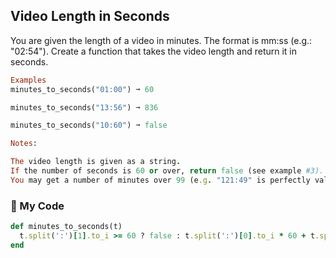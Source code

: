## Video Length in Seconds

You are given the length of a video in minutes. The format is mm:ss (e.g.: "02:54"). Create a function that takes the video length and return it in seconds.
```ruby
Examples
minutes_to_seconds("01:00") ➞ 60

minutes_to_seconds("13:56") ➞ 836

minutes_to_seconds("10:60") ➞ false

Notes:

The video length is given as a string.
If the number of seconds is 60 or over, return false (see example #3).
You may get a number of minutes over 99 (e.g. "121:49" is perfectly valid).
```
### :gem: My Code
```ruby
def minutes_to_seconds(t)
  t.split(':')[1].to_i >= 60 ? false : t.split(':')[0].to_i * 60 + t.split(':')[1].to_i
end
```
